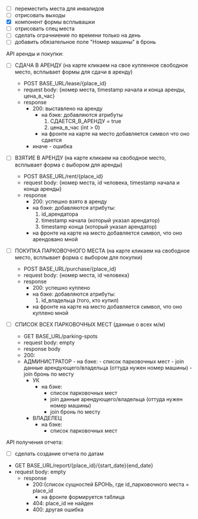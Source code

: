 - [ ] переместить места для инвалидов
- [ ] отрисовать выходы
- [x] компонент формы всплывашки
- [ ] отрисовать спец места
- [ ] сделать ограчниение по времени только на день
- [ ] добавить обязательное поле "Номер машины" в бронь

API аренды и покупки:

- [ ] СДАЧА В АРЕНДУ (на карте кликаем на свое купленное свободное место, всплывает формы для сдачи в аренду)
    - POST BASE_URL/lease/{place_id}
    - request body: {номер места, timestamp начала и конца аренды, цена_в_час}
    - response
        - 200: выставлено на аренду
            - на бэке: добавляются атрибуты
                1) СДАЕТСЯ_В_АРЕНДУ = true
                2) цена_в_час (int > 0)
            - на фронте на карте на место добавляется символ что оно сдается
        - иначе - ошибка

- [ ] ВЗЯТИЕ В АРЕНДУ (на карте кликаем на свободное место, всплывает форма с выбором для аренды)
    - POST BASE_URL/rent/{place_id}
    - request body: {номер места, id человека, timestamp начала и конца аренды}
    - response
        - 200: успешно взято в аренду
        - на бэке: добавляются атрибуты:
            1) id_арендатора
            2) timestamp начала (который указал арендатор)
            3) timestamp конца (который указал арендатор)
        - на фронте на карте на место добавляется символ, что оно арендовано мной


- [ ] ПОКУПКА ПАРКОВОЧНОГО МЕСТА (на карте кликаем на свободное место, всплывает форма с выбором для покупки)
    - POST BASE_URL/purchase/{place_id}
    - request body: {номер места, id человека}
    - response
        - 200: успешно куплено
        - на бэке: добавляются атрибуты:
            1) id_владельца (того, кто купил)
        - на фронте на карте на место добавляется символ, что оно куплено мной


- [ ] СПИСОК ВСЕХ ПАРКОВОЧНЫХ МЕСТ (данные о всех м/м)
    - GET BASE_URL/parking-spots
    - request body: empty
    - response body
    - 200:
    - АДМИНИСТРАТОР
          - на бэке:
            - список парковочных мест 
            - join данные арендующего/владельца (оттуда нужен номер машины) 
            - join бронь по месту
      - УК
        - на бэке:
          - список парковочных мест
          - join данные арендующего/владельца (оттуда нужен номер машины)
          - join бронь по месту
      - ВЛАДЕЛЕЦ
        - на бэке:
          - список парковочных мест

API получения отчета:

- [ ] сделать создание отчета по датам
- GET BASE_URL/report/{place_id}/{start_date}{end_date}
- request body: empty
    - response
        - 200:{список сущностей БРОНЬ, где id_парковочного места = place_id
            - на фронте формируется таблица
        - 404: place_id не найден
        - 400: другая ошибка
 
